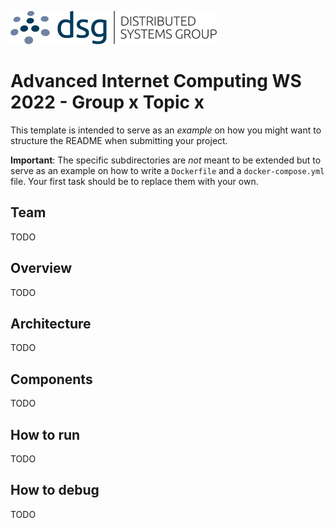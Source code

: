 
![DSG](./docs/dsg_logo.png)

# Advanced Internet Computing WS 2022 - Group x Topic x

This template is intended to serve as an *example* on how you might want to structure the README when submitting your project.

**Important**: The specific subdirectories are *not* meant to be extended but to serve as an example on how to write a `Dockerfile` and a `docker-compose.yml` file. Your first task should be to replace them with your own.

## Team

TODO

## Overview

TODO

## Architecture

TODO

## Components

TODO

## How to run

TODO

## How to debug

TODO
